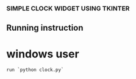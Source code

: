 ### SIMPLE CLOCK WIDGET USING TKINTER

## Running instruction

# windows user
    run `python clock.py`

